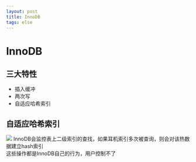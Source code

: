 ```yaml
--- 
layout: post 
title: InnoDB 
tags: else 
---
```

# InnoDB
## 三大特性
* 插入缓冲
* 两次写
* 自适应哈希索引

## 自适应哈希索引
![](https://cdn.jsdelivr.net/gh/nber1994/fu0k@master/uPic/20181102200713773_1016629773.png)
InnoDB会监控表上二级索引的查找，如果耳机索引多次被查询，则会对该热数据建立hash索引  
这些操作都是InnoDB自己的行为，用户控制不了
